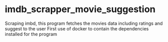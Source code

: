 # imdb_scrapper_movie_suggestion
Scraping imbd, this program fetches the movies data including ratings and suggest to the user
First use of docker to contain the dependencies installed for the program
